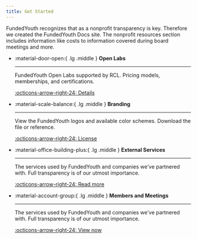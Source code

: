 ```yaml
---
title: Get Started
---
```


FundedYouth recognizes that as a nonprofit transparency is key. Therefore we created the FundedYouth Docs site. The nonprofit resources section includes information like costs to information covered during board meetings and more.

<div class="grid cards" markdown>

-   :material-door-open:{ .lg .middle } __Open Labs__

    ---

    FundedYouth Open Labs supported by RCL. Pricing models, memberships, and certifications.

    [:octicons-arrow-right-24: Details](../Nonprofit/Open_Labs/)

-   :material-scale-balance:{ .lg .middle } __Branding__

    ---

    View the FundedYouth logos and available color schemes. Download the file or reference.

    [:octicons-arrow-right-24: License](../Nonprofit/Branding/)

-   :material-office-building-plus:{ .lg .middle } __External Services__

    ---

    The services used by FundedYouth and companies we've partnered with. Full transparency is of our utmost importance.

    [:octicons-arrow-right-24: Read more](../Nonprofit/External_Services/)

-   :material-account-group:{ .lg .middle } __Members and Meetings__

    ---

    The services used by FundedYouth and companies we've partnered with. Full transparency is of our utmost importance.

    [:octicons-arrow-right-24: View now](../Nonprofit/Board_Members/)

</div>




